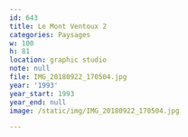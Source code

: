 ```yaml
---
id: 643
title: Le Mont Ventoux 2
categories: Paysages
w: 100
h: 81
location: graphic studio
note: null
file: IMG_20180922_170504.jpg
year: '1993'
year_start: 1993
year_end: null
image: /static/img/IMG_20180922_170504.jpg

---
```

